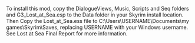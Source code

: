 To install this mod, copy the DialogueViews, Music, Scripts and Seq folders and G3_Lost_at_Sea.esp to the Data folder in your Skyrim
install location. Then Copy the Lost_at_Sea.ess file to C:\Users\USERNAME\Documents\my games\Skyrim\Saves, replacing USERNAME with your
Windows username. See Lost at Sea Final Report for more information.
